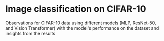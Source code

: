 # Image classification on CIFAR-10
Observations for CIFAR-10 data using different models (MLP, ResNet-50, and Vision Transformer) with  the model's performance on the dataset and insights from the results
